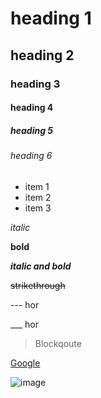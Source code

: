 # heading 1
## heading 2
### heading 3
#### heading 4
##### heading 5
###### heading 6

* item 1
* item 2
* item 3

*italic*

**bold**

***italic and bold***

~~strikethrough~~

--- hor

___ hor

> Blockqoute

[Google](https://www.google.com)

![image](https://scontent.fgza9-1.fna.fbcdn.net/v/t1.0-9/116584749_131515711956627_6267252728497084097_o.jpg?_nc_cat=101&ccb=2&_nc_sid=09cbfe&_nc_ohc=msCwN-mL6wkAX8SLacS&_nc_ht=scontent.fgza9-1.fna&oh=3cc14cec3f6f803fed31344d23697a0c&oe=600EA790)
